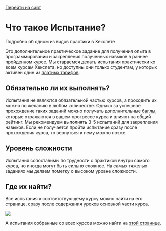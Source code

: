 [Перейти на сайт](https://ru.hexlet.io)

# Что такое Испытание?

Подробно об одном из видов практики в Хекслете

Это дополнительное практическое задание для получения опыта в программировании и закрепления полученных навыков в раннее пройденном курсе. Мы стараемся делать испытания практически ко всем курсам Хекслета, но доступны они только студентам, у которых активен один из [платных тарифов](https://help.hexlet.io/ru/26115-formaty-obucheniya).

## Обязательно ли их выполнять?

Испытания не являются обязательной частью курсов, а проходить их можно по желанию в любом количестве. Однако за успешное прохождение таких заданий можно получать дополнительные [баллы](https://help.hexlet.io/ru/articles/111480-kak-nacisliaiutsia-bally), которые отражаются в вашем прогрессе курса и влияют на общий рейтинг. Мы рекомендуем выполнять 3-5 испытаний для закрепления навыков. Если не получается пройти испытание сразу после прохождения курса, то вернуться к нему можно позже.

## Уровень сложности

Испытания сопоставимы по трудности с практикой внутри самого курса, но иногда могут быть сильно сложнее. На самых тяжелых заданиях мы делаем пометку о высоком уровне сложности.

## Где их найти?

Все испытания к соответствующему курсу можно найти на его странице, сразу после содержания уроков основной части курса.

![](https://files.carrotquest.app/knowledge-bases-images/articles/64033/64033-1727268938598-7m6ay940.png)

А испытания собранные со всех курсов можно найти на [этой странице](https://ru.hexlet.io/challenges).
